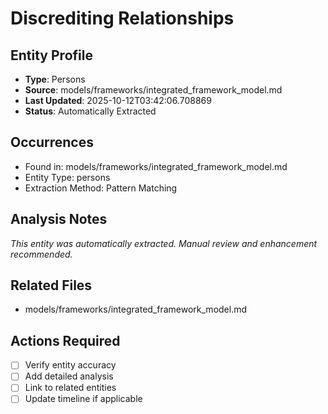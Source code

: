 # Discrediting Relationships

## Entity Profile
- **Type**: Persons
- **Source**: models/frameworks/integrated_framework_model.md
- **Last Updated**: 2025-10-12T03:42:06.708869
- **Status**: Automatically Extracted

## Occurrences
- Found in: models/frameworks/integrated_framework_model.md
- Entity Type: persons
- Extraction Method: Pattern Matching

## Analysis Notes
*This entity was automatically extracted. Manual review and enhancement recommended.*

## Related Files
- models/frameworks/integrated_framework_model.md

## Actions Required
- [ ] Verify entity accuracy
- [ ] Add detailed analysis
- [ ] Link to related entities
- [ ] Update timeline if applicable
